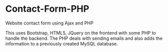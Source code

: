 # Contact-Form-PHP
Website contact form using Ajax and PHP

This uses Bootstrap, HTML5, JQuery on the frontend with some PHP to handle the backend. The PHP deals with sending
emails and also adds the information to a previously created MySQL database.
